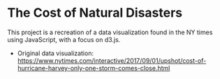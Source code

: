 # The Cost of Natural Disasters

This project is a recreation of a data visualization found in the NY times using JavaScript, with a focus on d3.js. 
* Original data visualization: https://www.nytimes.com/interactive/2017/09/01/upshot/cost-of-hurricane-harvey-only-one-storm-comes-close.html
